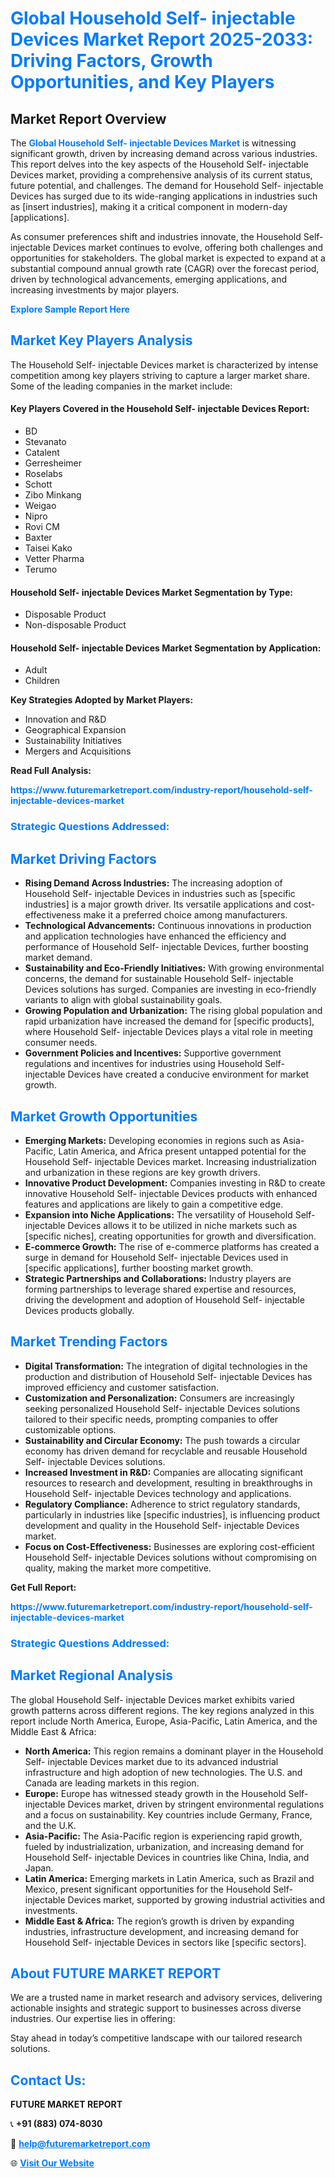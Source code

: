 <h1 style="color: #007BFF;">Global Household Self- injectable Devices Market Report 2025-2033: Driving Factors, Growth Opportunities, and Key Players</h1>

<section id="overview">
<h2>Market Report Overview</h2>
<p>The <a href="https://www.futuremarketreport.com/industry-report/household-self-injectable-devices-market" style="color: #007BFF; text-decoration: none;"><strong>Global Household Self- injectable Devices Market</strong></a> is witnessing significant growth, driven by increasing demand across various industries. This report delves into the key aspects of the Household Self- injectable Devices market, providing a comprehensive analysis of its current status, future potential, and challenges. The demand for Household Self- injectable Devices has surged due to its wide-ranging applications in industries such as [insert industries], making it a critical component in modern-day [applications].</p>
<p>As consumer preferences shift and industries innovate, the Household Self- injectable Devices market continues to evolve, offering both challenges and opportunities for stakeholders. The global market is expected to expand at a substantial compound annual growth rate (CAGR) over the forecast period, driven by technological advancements, emerging applications, and increasing investments by major players.</p>
</section>

<section id="overview">
<p><a href="https://www.futuremarketreport.com/request-sample/reportId=78932" style="color: #007BFF; text-decoration: none;"><strong>Explore Sample Report Here</strong></a></p>
</section>

<section id="key-players">
<h2 style="color: #007BFF;">Market Key Players Analysis</h2>
<p>The Household Self- injectable Devices market is characterized by intense competition among key players striving to capture a larger market share. Some of the leading companies in the market include:</p>
<h4>Key Players Covered in the Household Self- injectable Devices Report:</h4>
<ul><li>BD</li><li>Stevanato</li><li>Catalent</li><li>Gerresheimer</li><li>Roselabs</li><li>Schott</li><li>Zibo Minkang</li><li>Weigao</li><li>Nipro</li><li>Rovi CM</li><li>Baxter</li><li>Taisei Kako</li><li>Vetter Pharma</li><li>Terumo</li></ul>
<h4>Household Self- injectable Devices Market Segmentation by Type:</h4>
<ul><li>Disposable Product</li><li>Non-disposable Product</li></ul>

<h4>Household Self- injectable Devices Market Segmentation by Application:</h4>
<ul><li>Adult</li><li>Children</li></ul>
<p><strong>Key Strategies Adopted by Market Players:</strong></p>
<ul>
<li>Innovation and R&D</li>
<li>Geographical Expansion</li>
<li>Sustainability Initiatives</li>
<li>Mergers and Acquisitions</li>
</ul>
</section>

<section>
<p><strong>Read Full Analysis: </strong></p><a href="https://www.futuremarketreport.com/industry-report/household-self-injectable-devices-market" style="color: #007BFF; text-decoration: none;"><strong>https://www.futuremarketreport.com/industry-report/household-self-injectable-devices-market</strong></a>
<h3 style="color: #007BFF;">Strategic Questions Addressed:</h3>
</section>

<section id="driving-factors">
<h2 style="color: #007BFF;">Market Driving Factors</h2>
<ul>
<li><strong>Rising Demand Across Industries:</strong> The increasing adoption of Household Self- injectable Devices in industries such as [specific industries] is a major growth driver. Its versatile applications and cost-effectiveness make it a preferred choice among manufacturers.</li>
<li><strong>Technological Advancements:</strong> Continuous innovations in production and application technologies have enhanced the efficiency and performance of Household Self- injectable Devices, further boosting market demand.</li>
<li><strong>Sustainability and Eco-Friendly Initiatives:</strong> With growing environmental concerns, the demand for sustainable Household Self- injectable Devices solutions has surged. Companies are investing in eco-friendly variants to align with global sustainability goals.</li>
<li><strong>Growing Population and Urbanization:</strong> The rising global population and rapid urbanization have increased the demand for [specific products], where Household Self- injectable Devices plays a vital role in meeting consumer needs.</li>
<li><strong>Government Policies and Incentives:</strong> Supportive government regulations and incentives for industries using Household Self- injectable Devices have created a conducive environment for market growth.</li>
</ul>
</section>

<section id="growth-opportunities">
<h2 style="color: #007BFF;">Market Growth Opportunities</h2>
<ul>
<li><strong>Emerging Markets:</strong> Developing economies in regions such as Asia-Pacific, Latin America, and Africa present untapped potential for the Household Self- injectable Devices market. Increasing industrialization and urbanization in these regions are key growth drivers.</li>
<li><strong>Innovative Product Development:</strong> Companies investing in R&D to create innovative Household Self- injectable Devices products with enhanced features and applications are likely to gain a competitive edge.</li>
<li><strong>Expansion into Niche Applications:</strong> The versatility of Household Self- injectable Devices allows it to be utilized in niche markets such as [specific niches], creating opportunities for growth and diversification.</li>
<li><strong>E-commerce Growth:</strong> The rise of e-commerce platforms has created a surge in demand for Household Self- injectable Devices used in [specific applications], further boosting market growth.</li>
<li><strong>Strategic Partnerships and Collaborations:</strong> Industry players are forming partnerships to leverage shared expertise and resources, driving the development and adoption of Household Self- injectable Devices products globally.</li>
</ul>
</section>

<section id="trending-factors">
<h2 style="color: #007BFF;">Market Trending Factors</h2>
<ul>
<li><strong>Digital Transformation:</strong> The integration of digital technologies in the production and distribution of Household Self- injectable Devices has improved efficiency and customer satisfaction.</li>
<li><strong>Customization and Personalization:</strong> Consumers are increasingly seeking personalized Household Self- injectable Devices solutions tailored to their specific needs, prompting companies to offer customizable options.</li>
<li><strong>Sustainability and Circular Economy:</strong> The push towards a circular economy has driven demand for recyclable and reusable Household Self- injectable Devices solutions.</li>
<li><strong>Increased Investment in R&D:</strong> Companies are allocating significant resources to research and development, resulting in breakthroughs in Household Self- injectable Devices technology and applications.</li>
<li><strong>Regulatory Compliance:</strong> Adherence to strict regulatory standards, particularly in industries like [specific industries], is influencing product development and quality in the Household Self- injectable Devices market.</li>
<li><strong>Focus on Cost-Effectiveness:</strong> Businesses are exploring cost-efficient Household Self- injectable Devices solutions without compromising on quality, making the market more competitive.</li>
</ul>
</section>

<section>
<p><strong>Get Full Report: </strong></p><a href="https://www.futuremarketreport.com/industry-report/household-self-injectable-devices-market" style="color: #007BFF; text-decoration: none;"><strong>https://www.futuremarketreport.com/industry-report/household-self-injectable-devices-market</strong></a>
<h3 style="color: #007BFF;">Strategic Questions Addressed:</h3>
</section>


<section id="regional-analysis">
<h2 style="color: #007BFF;">Market Regional Analysis</h2>
<p>The global Household Self- injectable Devices market exhibits varied growth patterns across different regions. The key regions analyzed in this report include North America, Europe, Asia-Pacific, Latin America, and the Middle East & Africa:</p>
<ul>
<li><strong>North America:</strong> This region remains a dominant player in the Household Self- injectable Devices market due to its advanced industrial infrastructure and high adoption of new technologies. The U.S. and Canada are leading markets in this region.</li>
<li><strong>Europe:</strong> Europe has witnessed steady growth in the Household Self- injectable Devices market, driven by stringent environmental regulations and a focus on sustainability. Key countries include Germany, France, and the U.K.</li>
<li><strong>Asia-Pacific:</strong> The Asia-Pacific region is experiencing rapid growth, fueled by industrialization, urbanization, and increasing demand for Household Self- injectable Devices in countries like China, India, and Japan.</li>
<li><strong>Latin America:</strong> Emerging markets in Latin America, such as Brazil and Mexico, present significant opportunities for the Household Self- injectable Devices market, supported by growing industrial activities and investments.</li>
<li><strong>Middle East & Africa:</strong> The region’s growth is driven by expanding industries, infrastructure development, and increasing demand for Household Self- injectable Devices in sectors like [specific sectors].</li>
</ul>
</section>

<footer>
<h2 style="color: #007BFF;">About FUTURE MARKET REPORT</h2>
<p>We are a trusted name in market research and advisory services, delivering actionable insights and strategic support to businesses across diverse industries. Our expertise lies in offering:</p>

<p>Stay ahead in today’s competitive landscape with our tailored research solutions.</p>

<h2 style="color: #007BFF;">Contact Us:</h2>
<p><strong>FUTURE MARKET REPORT</strong></p>
<p>📞 <strong>+91 (883) 074-8030</strong></p>
<p>📧 <strong><a href="mailto:help@futuremarketreport.com" style="color: #007BFF;">help@futuremarketreport.com</a></strong></p>
<p>🌐 <strong><a href="https://www.futuremarketreport.com/" style="color: #007BFF;">Visit Our Website</a></strong></p>
</footer>